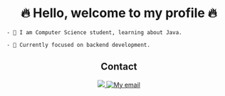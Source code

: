 <h1 align="center">🔥 Hello, welcome to my profile 🔥</h1>

```
- 🎒 I am Computer Science student, learning about Java.

```
```
- 🎯 Currently focused on backend development.
```

<h2 align="center">Contact</h2>

<p align="center">
   <a href="www.linkedin.com/in/lucaspnunes-4c756361734" target="_blank" title="My likedin">
      <img src="https://img.shields.io/badge/-LinkedIn-%230077B5?style=for-the-badge&logo=linkedin&logoColor=white" target="_blank">
   </a>
   <a href="mailto:lucas3052003@gmail.com" target="_blank">
      <img src="https://img.shields.io/badge/Gmail-D14836?style=for-the-badge&logo=gmail&logoColor=white" target="_blank" title="My email">
   </a>
</p>
